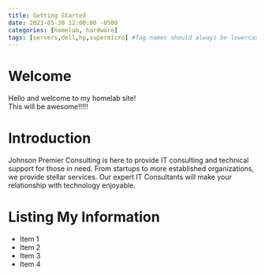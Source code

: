 ```yaml
---
title: Getting Started
date: 2023-05-30 12:00:00 -0500
categories: [homelab, hardware]
tags: [servers,dell,hp,supermicro] #Tag names should always be lowercase
---
```


<!--This is an HTML comment in markdown. Similar to # in bash -->

<!--Titles can be in H1-H6, whichever format you choose, put that many #'s in front of the title -->

# Welcome

Hello and welcome to my homelab site! \
This will be awesome!!!!!

# Introduction 
Johnson Premier Consulting is here to provide IT consulting and technical support for those in need. From startups to more established organizations, we provide stellar services. Our expert IT Consultants will make your relationship with technology enjoyable.


# Listing My Information
<!--*'s will help you create unordered lists -->

* Item 1
* Item 2
* Item 3
* Item 4